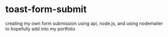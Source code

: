 # toast-form-submit
creating my own form submission using api, node.js, and using nodemailer to hopefully add into my portfolio
